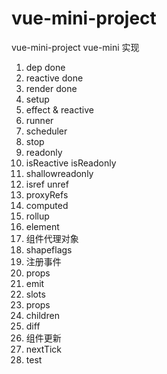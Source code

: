 # vue-mini-project

vue-mini-project
vue-mini 实现

1. dep done
2. reactive done
3. render done
4. setup
5. effect & reactive
6. runner
7. scheduler
8. stop
9. readonly
10. isReactive isReadonly
11. shallowreadonly
12. isref unref
13. proxyRefs
14. computed
15. rollup
16. element
17. 组件代理对象
18. shapeflags
19. 注册事件
20. props
21. emit
22. slots
23. props
24. children
25. diff
26. 组件更新
27. nextTick
28. test
